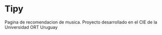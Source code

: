 # Tipy
Pagina de recomendacion de musica. 
Proyecto desarrollado en el CIE de la Universidad ORT Uruguay
